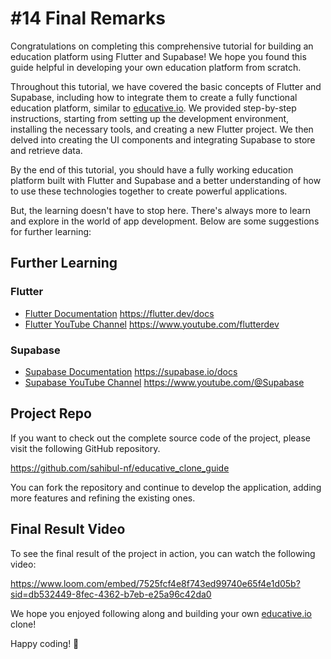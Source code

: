 # #14  Final Remarks

Congratulations on completing this comprehensive tutorial for building an education platform using Flutter and Supabase! We hope you found this guide helpful in developing your own education platform from scratch.

Throughout this tutorial, we have covered the basic concepts of Flutter and Supabase, including how to integrate them to create a fully functional education platform, similar to [educative.io](http://educative.io/). We provided step-by-step instructions, starting from setting up the development environment, installing the necessary tools, and creating a new Flutter project. We then delved into creating the UI components and integrating Supabase to store and retrieve data.

By the end of this tutorial, you should have a fully working education platform built with Flutter and Supabase and a better understanding of how to use these technologies together to create powerful applications.

But, the learning doesn't have to stop here. There's always more to learn and explore in the world of app development. Below are some suggestions for further learning:

## Further Learning

### Flutter

- [Flutter Documentation](https://flutter.dev/docs)
<link-preview>https://flutter.dev/docs</link-preview>
- [Flutter YouTube Channel](https://www.youtube.com/flutterdev)
<link-preview>https://www.youtube.com/flutterdev</link-preview>

### Supabase

- [Supabase Documentation](https://supabase.io/docs)
<link-preview>https://supabase.io/docs</link-preview>
- [Supabase YouTube Channel](https://www.youtube.com/@Supabase)
<link-preview>https://www.youtube.com/@Supabase</link-preview>

## Project Repo

If you want to check out the complete source code of the project, please visit the following GitHub repository. 

<link-preview>https://github.com/sahibul-nf/educative_clone_guide</link-preview>

You can fork the repository and continue to develop the application, adding more features and refining the existing ones.

## Final Result Video

To see the final result of the project in action, you can watch the following video:

<embed>https://www.loom.com/embed/7525fcf4e8f743ed99740e65f4e1d05b?sid=db532449-8fec-4362-b7eb-e25a96c42da0</embed>

We hope you enjoyed following along and building your own [educative.io](http://educative.io/) clone! 

Happy coding! 🚀